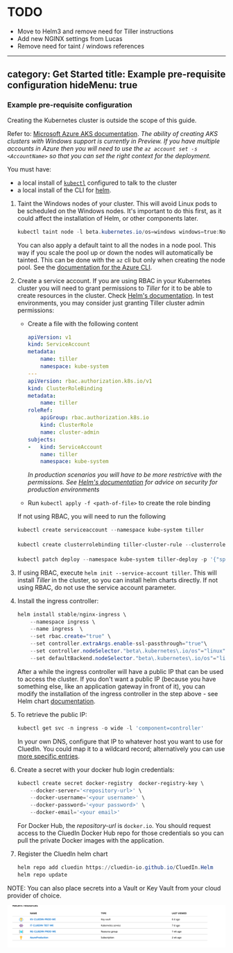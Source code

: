# TODO
* Move to Helm3 and remove need for Tiller instructions
* Add new NGINX settings from Lucas
* Remove need for taint / windows references

---
category: Get Started
title: Example pre-requisite configuration
hideMenu: true
---

### Example pre-requisite configuration

Creating the Kubernetes cluster is outside the scope of this guide. 

Refer to: [Microsoft Azure AKS documentation](https://docs.microsoft.com/en-us/azure/aks/windows-container-cli).
*The ability of creating AKS clusters with Windows support is currently in Preview. If you have multiple accounts in Azure then you will need to use the `az account set -s <AccountName>` so that you can set the right context for the deployment.*

You must have:
- a local install of [`kubectl`](https://kubernetes.io/docs/tasks/tools/install-kubectl/#install-kubectl) configured to talk to the cluster
- a local install of the CLI for [helm](https://helm.sh/).

1. Taint the Windows nodes of your cluster. This will avoid Linux pods to be scheduled on the Windows nodes. It's important to do this first, as it could affect the installation of Helm, or other components later.

    ```powershell
    kubectl taint node -l beta.kubernetes.io/os=windows windows=true:NoSchedule
    ```

    You can also apply a default taint to all the nodes in a node pool. This way if you scale the pool up or down the nodes will automatically be tainted. This can be done with the `az` cli but only when creating the node pool. See the [documentation for the Azure CLI](https://docs.microsoft.com/en-us/cli/azure/ext/aks-preview/aks/nodepool?view=azure-cli-latest#ext-aks-preview-az-aks-nodepool-add).

1. Create a service account. If you are using RBAC in your Kubernetes cluster you will need to grant permissions to *Tiller* for it to be able to create resources in the cluster. Check [Helm's documentation](https://helm.sh/docs/using_helm/#rbac). In test environments, you may consider just granting Tiller cluster admin permissions:

    - Create a file with the following content

        ```yaml
        apiVersion: v1
        kind: ServiceAccount
        metadata:
            name: tiller
            namespace: kube-system
        ---
        apiVersion: rbac.authorization.k8s.io/v1
        kind: ClusterRoleBinding
        metadata:
            name: tiller
        roleRef:
            apiGroup: rbac.authorization.k8s.io
            kind: ClusterRole
            name: cluster-admin
        subjects:
        -   kind: ServiceAccount
            name: tiller
            namespace: kube-system
        ```
        _In production scenarios you will have to be more restrictive with the permissions. See [Helm's documentation](https://helm.sh/docs/using_helm/#securing-your-helm-installation) for advice on security for production environments_
    
    - Run `kubectl apply -f <path-of-file>` to create the role binding
    
    
    If not using RBAC, you will need to run the following
    
    ```powershell
    kubectl create serviceaccount --namespace kube-system tiller
    
    kubectl create clusterrolebinding tiller-cluster-rule --clusterrole=cluster-admin --serviceaccount=kube-system:tiller
    
    kubectl patch deploy --namespace kube-system tiller-deploy -p '{"spec":{"template":{"spec":{"serviceAccount":"tiller"}}}}
    ```


1. If using RBAC, execute `helm init --service-account tiller`. This will install *Tiller* in the cluster, so you can install helm charts directly. If not using RBAC, do not use the service account parameter.

1. Install the ingress controller:
    ```powershell
    helm install stable/nginx-ingress \
        --namespace ingress \
        --name ingress  \
        --set rbac.create="true" \
        --set controller.extraArgs.enable-ssl-passthrough="true"\
        --set controller.nodeSelector."beta\.kubernetes\.io/os"="linux" \
        --set defaultBackend.nodeSelector."beta\.kubernetes\.io/os"="linux"
    ```

    After a while the ingress controller will have a public IP that can be used to access the cluster. If you don't want a public IP (because you have something else, like an application gateway in front of it), you can modify the installation of the ingress controller in the step above - see Helm chart [documentation](controller.service.loadBalancerIP).

1. To retrieve the public IP:

    ```powershell
    kubectl get svc -n ingress -o wide -l 'component=controller'
    ```
    In your own DNS, configure that IP to whatever host you want to use for CluedIn. You could map it to a wildcard record; alternatively you can use [more specific entries](/docs/00-gettingStarted/kubernetes.html#hostnames-and-addresses).

1. Create a secret with your docker hub login credentials:

    ```powershell
    kubectl create secret docker-registry  docker-registry-key \
        --docker-server='<repository-url>' \
        --docker-username='<your username>' \
        --docker-password='<your password>' \
        --docker-email='<your email>'
    ```
    For Docker Hub, the *repository-url* is ```docker.io```.
    You should request access to the CluedIn Docker Hub repo for those credentials so you can pull the private Docker images with the application.

1. Register the CluedIn helm chart

    ```powershell
    helm repo add cluedin https://cluedin-io.github.io/CluedIn.Helm
    helm repo update
    ```

NOTE: You can also place secrets into a Vault or Key Vault from your cloud provider of choice.

![Diagram](azure-aks.png)
